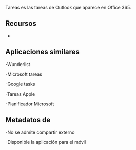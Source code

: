 
Tareas es las tareas de Outlook que aparece en Office 365.

Recursos
---------

-   

Aplicaciones similares
--------------------

-Wunderlist

-Microsoft tareas

-Google tasks

-Tareas Apple

-Planificador Microsoft

Metadatos de
--------

-No se admite compartir externo

-Disponible la aplicación para el móvil

